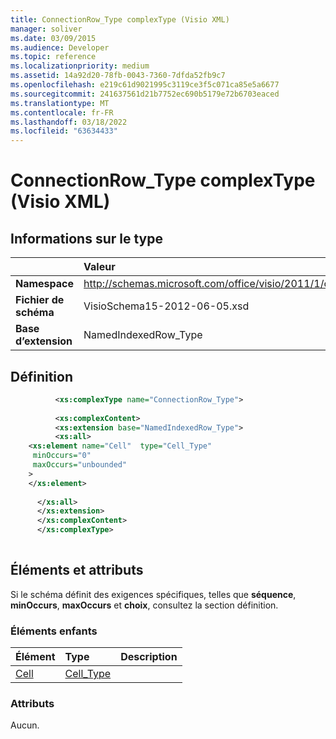 ```yaml
---
title: ConnectionRow_Type complexType (Visio XML)
manager: soliver
ms.date: 03/09/2015
ms.audience: Developer
ms.topic: reference
ms.localizationpriority: medium
ms.assetid: 14a92d20-78fb-0043-7360-7dfda52fb9c7
ms.openlocfilehash: e219c61d9021995c3119ce3f5c071ca85e5a6677
ms.sourcegitcommit: 241637561d21b7752ec690b5179e72b6703eaced
ms.translationtype: MT
ms.contentlocale: fr-FR
ms.lasthandoff: 03/18/2022
ms.locfileid: "63634433"
---
```

# <a name="connectionrow_type-complextype-visio-xml"></a>ConnectionRow_Type complexType (Visio XML)

## <a name="type-information"></a>Informations sur le type

||Valeur |
|:-----|:-----|
|**Namespace** <br/> |http://schemas.microsoft.com/office/visio/2011/1/core  <br/> |
|**Fichier de schéma** <br/> |VisioSchema15-2012-06-05.xsd  <br/> |
|**Base d’extension** <br/> |NamedIndexedRow_Type  <br/> |
   
## <a name="definition"></a>Définition

```XML
          <xs:complexType name="ConnectionRow_Type">
          
          <xs:complexContent>
          <xs:extension base="NamedIndexedRow_Type">
          <xs:all>
    <xs:element name="Cell"  type="Cell_Type"
     minOccurs="0"
     maxOccurs="unbounded"
    >
    </xs:element>
    
      </xs:all>
      </xs:extension>
      </xs:complexContent>
      </xs:complexType>
      
```

## <a name="elements-and-attributes"></a>Éléments et attributs

Si le schéma définit des exigences spécifiques, telles que **séquence**, **minOccurs**, **maxOccurs** et **choix**, consultez la section définition. 
  
### <a name="child-elements"></a>Éléments enfants

|**Élément**|**Type**|**Description**|
|:-----|:-----|:-----|
|[Cell](cell-element-connection-rowvisio-xml.md) <br/> |[Cell_Type](cell_type-complextypevisio-xml.md) <br/> ||
   
### <a name="attributes"></a>Attributs

Aucun.
  

